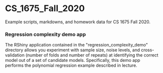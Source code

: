 # CS_1675_Fall_2020

Example scripts, markdowns, and homework data for CS 1675 Fall 2020.

### Regression complexity demo app
The RShiny application contained in the "regression_complexity_demo" directory allows you experiment with sample size, noise levels, and cross-validation (number of folds and number of repeats) at identifying the correct model out of a set of candidate models. Specifically, this demo app performs the polynomial regression example described in lecture. 
